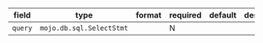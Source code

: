 | field | type | format | required | default | description |
|---|---|---|---|---|---|
| `query` | `mojo.db.sql.SelectStmt` |  | N |  |  |
